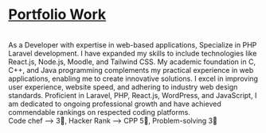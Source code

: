 # [Portfolio Work](https://amanshr72.github.io/portfolio/)
 <br>
As a Developer with expertise in web-based applications, Specialize in PHP Laravel development. I have
expanded my skills to include technologies like React.js, Node.js, Moodle, and Tailwind CSS. My academic
foundation in C, C++, and Java programming complements my practical experience in web applications, enabling
me to create innovative solutions. I excel in improving user experience, website speed, and adhering to industry
web design standards. Proficient in Laravel, PHP, React.js, WordPress, and JavaScript, I am dedicated to ongoing
professional growth and have achieved commendable rankings on respected coding platforms.
<br>
Code chef --> 3🌟, Hacker Rank --> CPP 5🌟, Problem-solving 3🌟
